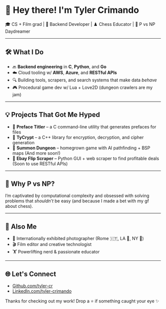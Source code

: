 # 👋 Hey there! I'm Tyler Crimando

🎓 CS + Film grad | 🔧 Backend Developer | ♟️ Chess Educator | 🧠 P vs NP Daydreamer  

---

## 🛠️ What I Do

- 🔙 **Backend engineering** in **C**, **Python**, and **Go**
- ☁️ Cloud tooling w/ **AWS**, **Azure**, and **RESTful APIs**
- 🔍 Building tools, scrapers, and search systems that make data *behave*
- 🎮 Procedural game dev w/ Lua + Love2D (dungeon crawlers are my jam)

---

## 💡 Projects That Got Me Hyped

- 📁 **Preface Titler** – a C command-line utility that generates prefaces for files
- 🔐 **TyCrypt** – a C++ library for encryption, decryption, and cipher generation
- 🧱 **Summon Dungeon** – homegrown game with AI pathfinding + BSP maps (And more soon!)
- 🛒 **Ebay Flip Scraper** – Python GUI + web scraper to find profitable deals (Soon to use RESTful APIs)

---

## 🧩 Why P vs NP?

I’m captivated by computational complexity and obsessed with solving problems that *shouldn’t* be easy (and because I made a bet with my gf about chess).

---

## 🎨 Also Me

- 📸 Internationally exhibited photographer (Rome 🇮🇹, LA 🌴, NY 🗽)
- 🎬 Film editor and creative technologist
- 🏋️ Powerlifting nerd & passionate educator

---

## 🌐 Let's Connect

- [Github.com/tyler-cr](https://github.com/tyler-cr)
- [LinkedIn.com/tyler-crimando](https://www.linkedin.com/in/tyler-crimando-31084116a/)

Thanks for checking out my work! Drop a ⭐️ if something caught your eye ✨
